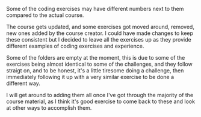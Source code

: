 Some of the coding exercises may have different numbers next to them compared to the actual course.

The course gets updated, and some exercises got moved around, removed, new ones added by the course creator.
I could have made changes to keep these consistent but I decided to leave all the exercises up as they provide different examples of coding exercises and experience.

Some of the folders are empty at the moment, this is due to some of the exercises being almost identical to some of the challenges, and they follow straigt on, and to be honest, it's a little tiresome doing a challenge, then immediately following it up with a very similar exercise to be done a different way.

I will get around to adding them all once I've got through the majority of the course material, as I think it's good exercise to come back to these and look at other ways to accomplish them.